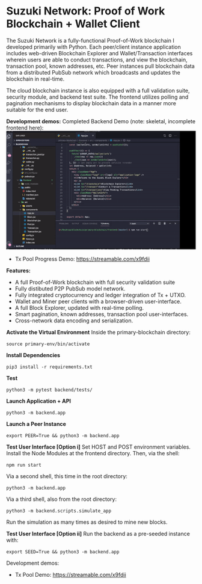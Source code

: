 # Suzuki Network: Proof of Work Blockchain + Wallet Client

The Suzuki Network is a fully-functional Proof-of-Work blockchain I developed primarily with Python. Each peer/client instance 
application includes web-driven Blockchain Explorer and Wallet/Transaction interfaces wherein users are able to conduct transactions,
and view the blockchain, transaction pool, known addresses, etc. Peer instances pull blockchain data from a distributed PubSub network
which broadcasts and updates the blockchain in real-time. 

The cloud blockchain instance is also equipped with a full validation suite, security module, and backend test suite. The frontend utilizes
polling and pagination mechanisms to display blockchain data in a manner more suitable for the end user.

**Development demos:**
Completed Backend Demo (note: skeletal, incomplete frontend here):
![Demo](suzuki.gif)
- Tx Pool Progress Demo: https://streamable.com/x9fdii

**Features:**
- A full Proof-of-Work blockchain with full security validation suite
- Fully distibuted P2P PubSub model network.
- Fully integrated cryptocurrency and ledger integration of Tx + UTXO.
- Wallet and Miner peer clients with a browser-driven user-interface.
- A full Block Explorer, updated with real-time polling.
- Smart pagination, known addresses, transaction pool user-interfaces.
- Cross-network data encoding and serialization.  

**Activate the Virtual Environment**
Inside the primary-blockchain directory:
```
source primary-env/bin/activate
```
**Install Dependencies**
```
pip3 install -r requirements.txt
```
**Test**
```
python3 -m pytest backend/tests/
```
**Launch Application + API**
```
python3 -m backend.app
```
**Launch a Peer Instance**
```
export PEER=True && python3 -m backend.app
```
**Test User Interface [Option i]**
Set HOST and POST environment variables.
Install the Node Modules at the frontend directory.
Then, via the shell:
```
npm run start
```
Via a second shell, this time in the root directory:
```
python3 -m backend.app
```
Via a third shell, also from the root directory:
```
python3 -m backend.scripts.simulate_app
```
Run the simulation as many times as desired to mine new blocks.

**Test User Interface [Option ii]**
Run the backend as a pre-seeded instance with:
```
export SEED=True && python3 -m backend.app
```

Development demos:
- Tx Pool Demo: https://streamable.com/x9fdii

